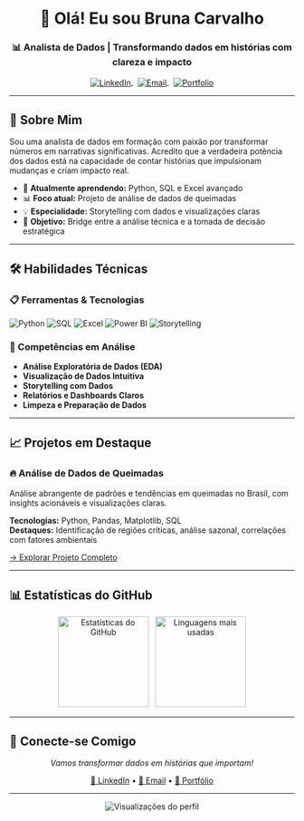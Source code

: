 <h1 align="center">🌿 Olá! Eu sou Bruna Carvalho</h1>
<h3 align="center">📊 Analista de Dados | Transformando dados em histórias com clareza e impacto</h3>

<p align="center">
  <a href="https://www.linkedin.com/in/brunafmcarvalho" target="blank">
    <img align="center" src="https://img.shields.io/badge/LinkedIn-2E8B57?style=for-the-badge&logo=linkedin&logoColor=white" alt="LinkedIn"/>
  </a>
  &nbsp;
  <a href="mailto:carvalhofernandabruna@gmail.com">
    <img align="center" src="https://img.shields.io/badge/Email-87A96B?style=for-the-badge&logo=gmail&logoColor=white" alt="Email"/>
  </a>
  &nbsp;
  <a href="https://github.com/brunafcarvalho">
    <img align="center" src="https://img.shields.io/badge/Portfólio-9874AA?style=for-the-badge&logo=github&logoColor=white" alt="Portfolio"/>
  </a>
</p>

---

## 🌟 Sobre Mim

Sou uma analista de dados em formação com paixão por transformar números em narrativas significativas. Acredito que a verdadeira potência dos dados está na capacidade de contar histórias que impulsionam mudanças e criam impacto real.

- 🌱 **Atualmente aprendendo:** Python, SQL e Excel avançado
- 📊 **Foco atual:** Projeto de análise de dados de queimadas
- 💡 **Especialidade:** Storytelling com dados e visualizações claras
- 🎯 **Objetivo:** Bridge entre a análise técnica e a tomada de decisão estratégica

---

## 🛠️ Habilidades Técnicas

### 📋 Ferramentas & Tecnologias

<p align="left">
  <img src="https://img.shields.io/badge/Python-2E8B57?style=for-the-badge&logo=python&logoColor=white" alt="Python">
  <img src="https://img.shields.io/badge/SQL-87A96B?style=for-the-badge&logo=mysql&logoColor=white" alt="SQL">
  <img src="https://img.shields.io/badge/Excel-9874AA?style=for-the-badge&logo=microsoftexcel&logoColor=white" alt="Excel">
  <img src="https://img.shields.io/badge/PowerBI-8B4513?style=for-the-badge&logo=powerbi&logoColor=white" alt="Power BI">
  <img src="https://img.shields.io/badge/Storytelling-2E8B57?style=for-the-badge" alt="Storytelling">
</p>

### 🌿 Competências em Análise

- **Análise Exploratória de Dados (EDA)**
- **Visualização de Dados Intuitiva**
- **Storytelling com Dados**
- **Relatórios e Dashboards Claros**
- **Limpeza e Preparação de Dados**

---

## 📈 Projetos em Destaque

### 🔥 Análise de Dados de Queimadas
Análise abrangente de padrões e tendências em queimadas no Brasil, com insights acionáveis e visualizações claras.

**Tecnologias:** Python, Pandas, Matplotlib, SQL  
**Destaques:** Identificação de regiões críticas, análise sazonal, correlações com fatores ambientais

[→ Explorar Projeto Completo](https://github.com/brunafcarvalho/analise-queimadas)

---

## 📊 Estatísticas do GitHub

<p align="center">
  <img src="https://github-readme-stats.vercel.app/api?username=brunafcarvalho&show_icons=true&theme=vue&hide_border=true&bg_color=F5F5DC&text_color=2E8B57&title_color=8B4513&icon_color=9874AA" alt="Estatísticas do GitHub" height="160"/>
  &nbsp;
  <img src="https://github-readme-stats.vercel.app/api/top-langs/?username=brunafcarvalho&layout=compact&theme=vue&hide_border=true&bg_color=F5F5DC&text_color=2E8B57&title_color=8B4513" height="160" alt="Linguagens mais usadas"/>
</p>

---

## 🌸 Conecte-se Comigo

<p align="center">
  <i>Vamos transformar dados em histórias que importam!</i>
</p>

<p align="center">
  <a href="https://www.linkedin.com/in/brunafmcarvalho" target="_blank">💼 LinkedIn</a> • 
  <a href="mailto:carvalhofernandabruna@gmail.com">📧 Email</a> • 
  <a href="https://github.com/brunafcarvalho">🌿 Portfólio</a>
</p>

---

<p align="center">
  <img src="https://komarev.com/ghpvc/?username=brunafcarvalho&label=Visualizações&color=87A96B&style=flat" alt="Visualizações do perfil" />
</p>
